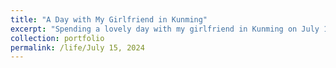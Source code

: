 ```yaml
---
title: "A Day with My Girlfriend in Kunming"
excerpt: "Spending a lovely day with my girlfriend in Kunming on July 15, 2024.<br/><img src='/images/15.jpg'>"
collection: portfolio
permalink: /life/July 15, 2024
---
```

